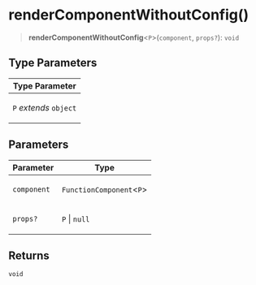 # renderComponentWithoutConfig()

> **renderComponentWithoutConfig**\<`P`\>(`component`, `props?`): `void`

## Type Parameters

<table>
<thead>
<tr>
<th>Type Parameter</th>
</tr>
</thead>
<tbody>
<tr>
<td>

`P` _extends_ `object`

</td>
</tr>
</tbody>
</table>

## Parameters

<table>
<thead>
<tr>
<th>Parameter</th>
<th>Type</th>
</tr>
</thead>
<tbody>
<tr>
<td>

`component`

</td>
<td>

`FunctionComponent`\<`P`\>

</td>
</tr>
<tr>
<td>

`props?`

</td>
<td>

`P` \| `null`

</td>
</tr>
</tbody>
</table>

## Returns

`void`

